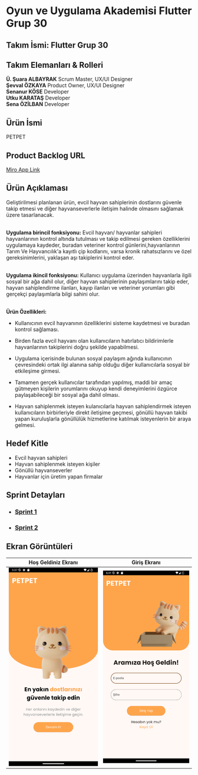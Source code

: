 # Oyun ve Uygulama Akademisi Flutter Grup 30
## Takım İsmi: Flutter Grup 30

## Takım Elemanları & Rolleri
**Ü. Şuara ALBAYRAK** Scrum Master, UX/UI Designer <br>
**Şevval ÖZKAYA** Product Owner, UX/UI Designer <br>
**Senanur KÖSE** Developer <br>
**Utku KARATAŞ** Developer <br>
**Sena ÖZİLBAN** Developer <br>

## Ürün İsmi
PETPET

## Product Backlog URL
[Miro App Link](https://miro.com/app/board/uXjVK2fFDSE=/?share_link_id=901564641638)

## Ürün Açıklaması
Geliştirilmesi planlanan ürün, evcil hayvan sahiplerinin dostlarını güvenle takip etmesi ve diğer hayvanseverlerle iletişim halinde olmasını sağlamak üzere tasarlanacak. <br> <br>

**Uygulama birincil fonksiyonu:** Evcil hayvan/ hayvanlar sahipleri hayvanlarının kontrol altında tutulması ve takip edilmesi gereken özelliklerini uygulamaya kaydeder, buradan veteriner kontrol günlerini,hayvanlarının Tarım Ve Hayvancılık'a kayıtlı çip kodlarını, varsa kronik rahatsızlarını ve özel gereksinimlerini, yaklaşan aşı takiplerini kontrol eder. <br> <br>

**Uygulama ikincil fonksiyonu:** Kullanıcı uygulama üzerinden hayvanlarla ilgili sosyal bir ağa dahil olur, diğer hayvan sahiplerinin paylaşımlarını takip eder, hayvan sahiplendirme ilanları, kayıp ilanları ve veteriner yorumları gibi gerçekçi paylaşımlarla bilgi sahini olur. <br><br>

**Ürün Özellikleri:**
- Kullanıcının evcil hayvanının özelliklerini sisteme kaydetmesi ve buradan kontrol sağlaması. 

- Birden fazla evcil hayvanı olan kullanıcıların hatırlatıcı bildirimlerle hayvanlarının takiplerini doğru şekilde yapabilmesi. 

- Uygulama içerisinde bulunan sosyal paylaşım ağında kullanıcının çevresindeki ortak ilgi alanına sahip olduğu diğer kullanıcılarla sosyal bir etkileşime girmesi. 

- Tamamen gerçek kullanıcılar tarafından yapılmış, maddi bir amaç gütmeyen kişilerin yorumlarını okuyup kendi deneyimlerini özgürce paylaşabileceği bir sosyal ağa dahil olması. 

- Hayvan sahiplenmek isteyen kulanıcılarla hayvan sahiplendirmek isteyen kullanıcıların birbirleriyle direkt iletişime geçmesi, gönüllü hayvan takibi yapan kuruluşlarla gönüllülük hizmetlerine katılmak isteyenlerin bir araya gelmesi. 

## Hedef Kitle
- Evcil hayvan sahipleri
- Hayvan sahiplenmek isteyen kişiler
- Gönüllü hayvanseverler
- Hayvanlar için üretim yapan firmalar
  
## Sprint Detayları
- ### [Sprint 1](sprint_files/sprint_1/sprint_1.md)
- ### [Sprint 2](sprint_files/sprint_2/sprint_2.md)

## Ekran Görüntüleri
|        Hoş Geldiniz Ekranı         |            Giriş Ekranı            |
| :--------------------------------: | :--------------------------------: |
| ![screenshot_1](screenshots/1.png) | ![screenshot_2](screenshots/2.png) |